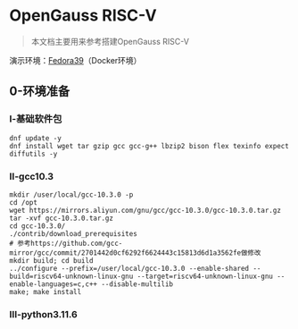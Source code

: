 # OpenGauss RISC-V

> 本文档主要用来参考搭建OpenGauss RISC-V

演示环境：[Fedora39](https://hub.docker.com/r/imbearchild/fedora-rv64)（Docker环境）

## 0-环境准备

### Ⅰ-基础软件包

```
dnf update -y
dnf install wget tar gzip gcc gcc-g++ lbzip2 bison flex texinfo expect diffutils -y
```

### Ⅱ-gcc10.3

```
mkdir /user/local/gcc-10.3.0 -p
cd /opt
wget https://mirrors.aliyun.com/gnu/gcc/gcc-10.3.0/gcc-10.3.0.tar.gz
tar -xvf gcc-10.3.0.tar.gz
cd gcc-10.3.0/
./contrib/download_prerequisites
# 参考https://github.com/gcc-mirror/gcc/commit/2701442d0cf6292f6624443c15813d6d1a3562fe做修改
mkdir build; cd build
../configure --prefix=/user/local/gcc-10.3.0 --enable-shared --build=riscv64-unknown-linux-gnu --target=riscv64-unknown-linux-gnu --enable-languages=c,c++ --disable-multilib
make; make install
```

### Ⅲ-python3.11.6
